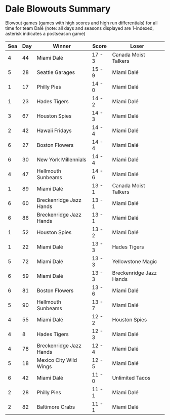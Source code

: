 # Dale Blowouts Summary



Blowout games (games with high scores and high run differentials) for all time for team Dalé (note: all days and seasons displayed are 1-indexed, asterisk indicates a postseason game)


| Sea | Day | Winner | Score | Loser | 
| ------ |------ |------ |------ |------ |
| 4 | 44 | Miami Dalé | 17 - 3 | Canada Moist Talkers | 
| 5 | 28 | Seattle Garages | 15 - 9 | Miami Dalé | 
| 1 | 17 | Philly Pies | 14 - 0 | Miami Dalé | 
| 1 | 23 | Hades Tigers | 14 - 2 | Miami Dalé | 
| 3 | 67 | Houston Spies | 14 - 3 | Miami Dalé | 
| 2 | 42 | Hawaii Fridays | 14 - 4 | Miami Dalé | 
| 6 | 27 | Boston Flowers | 14 - 4 | Miami Dalé | 
| 6 | 30 | New York Millennials | 14 - 4 | Miami Dalé | 
| 4 | 47 | Hellmouth Sunbeams | 14 - 6 | Miami Dalé | 
| 1 | 89 | Miami Dalé | 13 - 1 | Canada Moist Talkers | 
| 6 | 60 | Breckenridge Jazz Hands | 13 - 1 | Miami Dalé | 
| 6 | 86 | Breckenridge Jazz Hands | 13 - 1 | Miami Dalé | 
| 1 | 52 | Houston Spies | 13 - 2 | Miami Dalé | 
| 1 | 22 | Miami Dalé | 13 - 3 | Hades Tigers | 
| 5 | 72 | Miami Dalé | 13 - 3 | Yellowstone Magic | 
| 6 | 59 | Miami Dalé | 13 - 3 | Breckenridge Jazz Hands | 
| 6 | 81 | Boston Flowers | 13 - 6 | Miami Dalé | 
| 5 | 90 | Hellmouth Sunbeams | 13 - 7 | Miami Dalé | 
| 4 | 55 | Miami Dalé | 12 - 2 | Houston Spies | 
| 4 | 8 | Hades Tigers | 12 - 3 | Miami Dalé | 
| 4 | 78 | Breckenridge Jazz Hands | 12 - 4 | Miami Dalé | 
| 5 | 18 | Mexico City Wild Wings | 12 - 5 | Miami Dalé | 
| 6 | 42 | Miami Dalé | 11 - 0 | Unlimited Tacos | 
| 2 | 28 | Philly Pies | 11 - 1 | Miami Dalé | 
| 2 | 82 | Baltimore Crabs | 11 - 1 | Miami Dalé | 


